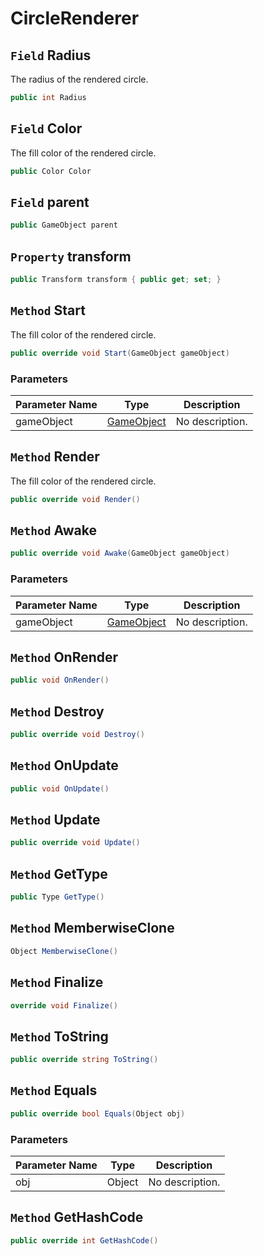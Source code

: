 # CircleRenderer

## `Field` Radius
The radius of the rendered circle.
```csharp
public int Radius
```


## `Field` Color
The fill color of the rendered circle.
```csharp
public Color Color
```


## `Field` parent

```csharp
public GameObject parent
```


## `Property` transform

```csharp
public Transform transform { public get; set; }
```


## `Method` Start
The fill color of the rendered circle.
```csharp
public override void Start(GameObject gameObject)
```
### Parameters

| Parameter Name | Type | Description |
| --------- | --------- | --------- |
| gameObject | [GameObject](https://thiagomvas.github.io/GameEngine/Entities/GameObject.html) | No description. |


## `Method` Render
The fill color of the rendered circle.
```csharp
public override void Render()
```


## `Method` Awake

```csharp
public override void Awake(GameObject gameObject)
```
### Parameters

| Parameter Name | Type | Description |
| --------- | --------- | --------- |
| gameObject | [GameObject](https://thiagomvas.github.io/GameEngine/Entities/GameObject.html) | No description. |


## `Method` OnRender

```csharp
public void OnRender()
```


## `Method` Destroy

```csharp
public override void Destroy()
```


## `Method` OnUpdate

```csharp
public void OnUpdate()
```


## `Method` Update

```csharp
public override void Update()
```


## `Method` GetType

```csharp
public Type GetType()
```


## `Method` MemberwiseClone

```csharp
Object MemberwiseClone()
```


## `Method` Finalize

```csharp
override void Finalize()
```


## `Method` ToString

```csharp
public override string ToString()
```


## `Method` Equals

```csharp
public override bool Equals(Object obj)
```
### Parameters

| Parameter Name | Type | Description |
| --------- | --------- | --------- |
| obj | Object | No description. |


## `Method` GetHashCode

```csharp
public override int GetHashCode()
```

